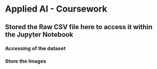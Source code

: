 # Applied AI - Coursework

## Stored the Raw CSV file here to access it within the Jupyter Notebook

### Accessing of the dataset

### Store the Images

